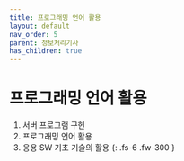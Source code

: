 ```yaml
---
title: 프로그래밍 언어 활용
layout: default
nav_order: 5
parent: 정보처리기사
has_children: true
---
```


# 프로그래밍 언어 활용

1. 서버 프로그램 구현
2. 프로그래밍 언어 활용
3. 응용 SW 기초 기술의 활용
{: .fs-6 .fw-300 }